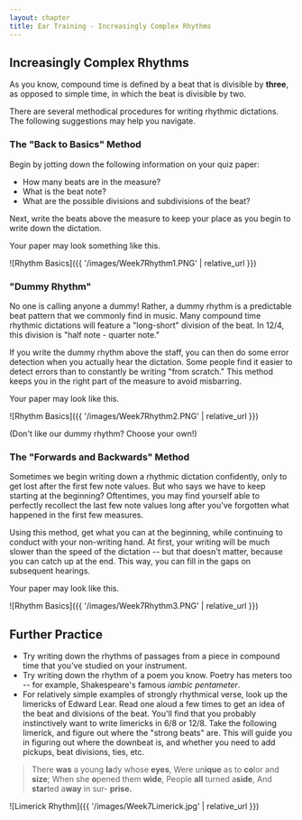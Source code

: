```yaml
---
layout: chapter
title: Ear Training - Increasingly Complex Rhythms
---
```


## Increasingly Complex Rhythms

As you know, compound time is defined by a beat that is divisible by **three**, as opposed to simple time, in which the beat is divisible by two.

There are several methodical procedures for writing rhythmic dictations. The following suggestions may help you navigate.

### The "Back to Basics" Method

Begin by jotting down the following information on your quiz paper:

- How many beats are in the measure?
- What is the beat note?
- What are the possible divisions and subdivisions of the beat?

Next, write the beats above the measure to keep your place as you begin to write down the dictation.

Your paper may look something like this.

![Rhythm Basics]({{ '/images/Week7Rhythm1.PNG' | relative_url }})

### "Dummy Rhythm"

No one is calling anyone a dummy! Rather, a dummy rhythm is a predictable beat pattern that we commonly find in music. Many compound time rhythmic dictations will feature a "long-short" division of the beat. In 12/4, this division is "half note - quarter note." 

If you write the dummy rhythm above the staff, you can then do some error detection when you actually hear the dictation. Some people find it easier to detect errors than to constantly be writing "from scratch." This method keeps you in the right part of the measure to avoid misbarring.

Your paper may look like this.

![Rhythm Basics]({{ '/images/Week7Rhythm2.PNG' | relative_url }})

(Don't like our dummy rhythm? Choose your own!)

### The "Forwards and Backwards" Method

Sometimes we begin writing down a rhythmic dictation confidently, only to get lost after the first few note values. But who says we have to keep starting at the beginning? Oftentimes, you may find yourself able to perfectly recollect the last few note values long after you've forgotten what happened in the first few measures. 

Using this method, get what you can at the beginning, while continuing to conduct with your non-writing hand. At first, your writing will be much slower than the speed of the dictation -- but that doesn't matter, because you can catch up at the end. This way, you can fill in the gaps on subsequent hearings.

Your paper may look like this.

![Rhythm Basics]({{ '/images/Week7Rhythm3.PNG' | relative_url }})

## Further Practice

- Try writing down the rhythms of passages from a piece in compound time that you've studied on your instrument.
- Try writing down the rhythm of a poem you know. Poetry has meters too -- for example, Shakespeare's famous *iambic pentameter*. 
- For relatively simple examples of strongly rhythmical verse, look up the limericks of Edward Lear. Read one aloud a few times to get an idea of the beat and divisions of the beat. You'll find that you probably instinctively want to write limericks in 6/8 or 12/8. Take the following limerick, and figure out where the "strong beats" are. This will guide you in figuring out where the downbeat is, and whether you need to add pickups, beat divisions, ties, etc.

> There **was** a young **la**dy whose **eyes**,
> Were un**ique** as to **co**lor and **size**;
> When she **o**pened them **wide**,
> People **all** turned a**side**,
> And **star**ted a**way** in sur- **prise.** 

![Limerick Rhythm]({{ '/images/Week7Limerick.jpg' | relative_url }})